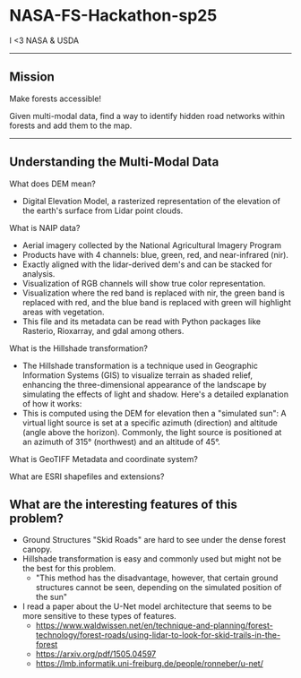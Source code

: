 # NASA-FS-Hackathon-sp25
I &lt;3 NASA &amp; USDA

---
## Mission
Make forests accessible!

Given multi-modal data, find a way to identify hidden road networks within forests and add them to the map.

---
## Understanding the Multi-Modal Data

What does DEM mean?
- Digital Elevation Model, a rasterized representation of the elevation of the earth's surface from Lidar point clouds.

What is NAIP data?
- Aerial imagery collected by the National Agricultural Imagery Program 
- Products have with 4 channels: blue, green, red, and near-infrared (nir). 
- Exactly aligned with the lidar-derived dem's and can be stacked for analysis. 
- Visualization of RGB channels will show true color representation. 
- Visualization where the red band is replaced with nir, the green band is replaced with red, and the blue band is replaced with green will highlight areas with vegetation. 
- This file and its metadata can be read with Python packages like Rasterio, Rioxarray, and gdal among others.


What is the Hillshade transformation?
- The Hillshade transformation is a technique used in Geographic Information Systems (GIS) to visualize terrain as shaded relief, enhancing the three-dimensional appearance of the landscape by simulating the effects of light and shadow. Here's a detailed explanation of how it works:
- This is computed using the DEM for elevation then a "simulated sun": A virtual light source is set at a specific azimuth (direction) and altitude (angle above the horizon). Commonly, the light source is positioned at an azimuth of 315° (northwest) and an altitude of 45°.

What is GeoTIFF Metadata and coordinate system?

What are ESRI shapefiles and extensions?

 
## What are the interesting features of this problem?
- Ground Structures "Skid Roads" are hard to see under the dense forest canopy.
- Hillshade transformation is easy and commonly used but might not be the best for this problem.
  - "This method has the disadvantage, however, that certain ground structures cannot be seen, depending on the simulated position of the sun"
- I read a paper about the U-Net model architecture that seems to be more sensitive to these types of features.
    - https://www.waldwissen.net/en/technique-and-planning/forest-technology/forest-roads/using-lidar-to-look-for-skid-trails-in-the-forest
    - https://arxiv.org/pdf/1505.04597
    - https://lmb.informatik.uni-freiburg.de/people/ronneber/u-net/

    